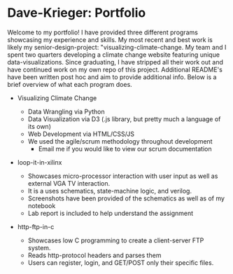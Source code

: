# Dave-Krieger: Portfolio

Welcome to my portfolio! I have provided three different programs showcasing my experience and skills. My most recent and best work is likely my senior-design-project: "visualizing-climate-change. My team and I spent two quarters developing a climate change website featuring unique data-visualizations. Since graduating, I have stripped all their work out and have continued work on my own repo of this project. Additional README's have been written post hoc and aim to provide additional info. Below is a brief overview of what each program does.

* Visualizing Climate Change
	* Data Wrangling via Python
	* Data Visualization via D3 (.js library, but pretty much a language of its own)
	* Web Development via HTML/CSS/JS
	* We used the agile/scrum methodology throughout development
		* Email me if you would like to view our scrum documentation
		
* loop-it-in-xilinx
	* Showcases micro-processor interaction with user input as well as external VGA TV interaction.
	* It is a uses schematics, state-machine logic, and verilog.
	* Screenshots have been provided of the schematics as well as of my notebook
	* Lab report is included to help understand the assignment
	
* http-ftp-in-c
 	* Showcases low C programming to create a client-server FTP system.
	* Reads http-protocol headers and parses them
	* Users can register, login, and GET/POST only their specific files.
